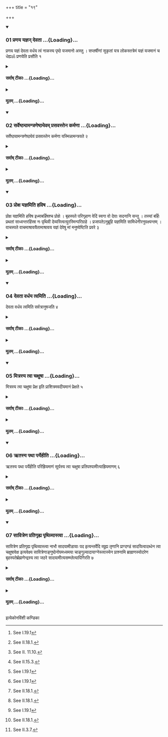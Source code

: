 +++
title = "१९"

+++

<div class="js_include" includetitle="true" newlevelforh1="3" unfilled url="/vedAH_yajuH/taittirIyam/sUtram/ApastambaH/shrautam/vishvAsa-prastutiH/03/19/01_praNaya_yajnan_devatA.md">
<details open><summary><h3>01 प्रणय यज्ञन् देवता ...{Loading}...</h3></summary>

प्रणय यज्ञं देवता वर्धय त्वं नाकस्य पृष्ठे यजमानो अस्तु । सप्तर्षीणां सुकृतां यत्र लोकस्तत्रेमं यज्ञं यजमानं च धेह्यॐ प्रणयेति प्रसौति १
</details>
</div>
<div class="js_include collapsed" newlevelforh1="4" title="सर्वाष् टीकाः" unfilled url="/vedAH_yajuH/taittirIyam/sUtram/ApastambaH/shrautam/sarvASh_TIkAH/03/19/01_praNaya_yajnan_devatA.md">
<details><summary><h4>सर्वाष् टीकाः ...{Loading}...</h4></summary>
<details><summary>थिते</summary>

1. with praṇaya yajñam.. he (the Brahman) impells the Adhvaryu.
</details>
</details>
</div>
<div class="js_include collapsed" newlevelforh1="4" title="मूलम्" unfilled url="/vedAH_yajuH/taittirIyam/sUtram/ApastambaH/shrautam/mUlam/03/19/01_praNaya_yajnan_devatA.md">
<details><summary><h4>मूलम् ...{Loading}...</h4></summary>

प्रणय यज्ञं देवता वर्धय त्वं नाकस्य पृष्ठे यजमानो अस्तु । सप्तर्षीणां सुकृतां यत्र लोकस्तत्रेमं यज्ञं यजमानं च धेह्यॐ प्रणयेति प्रसौति १
</details>
</div>
<div class="js_include" includetitle="true" newlevelforh1="3" unfilled url="/vedAH_yajuH/taittirIyam/sUtram/ApastambaH/shrautam/vishvAsa-prastutiH/03/19/02_sarveShThyAmantraNeShThyevam_prasavastena_karmaNA.md">
<details open><summary><h3>02 सर्वेष्ठ्यामन्त्रणेष्ठ्येवम् प्रसवस्तेन कर्मणा ...{Loading}...</h3></summary>

सर्वेष्ठ्यामन्त्रणेष्ठ्येवं प्रसवस्तेन कर्मणा यस्मिन्नामन्त्रयते २
</details>
</div>
<div class="js_include collapsed" newlevelforh1="4" title="सर्वाष् टीकाः" unfilled url="/vedAH_yajuH/taittirIyam/sUtram/ApastambaH/shrautam/sarvASh_TIkAH/03/19/02_sarveShThyAmantraNeShThyevam_prasavastena_karmaNA.md">
<details><summary><h4>सर्वाष् टीकाः ...{Loading}...</h4></summary>
<details><summary>थिते</summary>

2. In all the calls this is the way of impelling (which should contain) the mention of that work in which the other priest calls him.
</details>
</details>
</div>
<div class="js_include collapsed" newlevelforh1="4" title="मूलम्" unfilled url="/vedAH_yajuH/taittirIyam/sUtram/ApastambaH/shrautam/mUlam/03/19/02_sarveShThyAmantraNeShThyevam_prasavastena_karmaNA.md">
<details><summary><h4>मूलम् ...{Loading}...</h4></summary>

सर्वेष्ठ्यामन्त्रणेष्ठ्येवं प्रसवस्तेन कर्मणा यस्मिन्नामन्त्रयते २
</details>
</div>
<div class="js_include" includetitle="true" newlevelforh1="3" unfilled url="/vedAH_yajuH/taittirIyam/sUtram/ApastambaH/shrautam/vishvAsa-prastutiH/03/19/03_proxa_yajnamiti_haviSha.md">
<details open><summary><h3>03 प्रोक्ष यज्ञमिति हविष ...{Loading}...</h3></summary>

प्रोक्ष यज्ञमिति हविष इध्माबर्हिषश्च प्रोक्षे । बृहस्पते परिगृहाण वेदिं स्वगा वो देवाः सदनानि सन्तु । तस्यां बर्हिः प्रथतां साध्वन्तरहिंस्रा नः पृथिवी देव्यस्त्वित्युरस्मिन्परिग्राहे । प्रजापतेऽनुब्रूहि यज्ञमिति सामिधेनीरनुवक्ष्यन्तम् । वाचस्पते वाचमाश्रावयैतामाश्रावय यज्ञं देवेषु मां मनुष्येष्टिति प्रवरे ३
</details>
</div>
<div class="js_include collapsed" newlevelforh1="4" title="सर्वाष् टीकाः" unfilled url="/vedAH_yajuH/taittirIyam/sUtram/ApastambaH/shrautam/sarvASh_TIkAH/03/19/03_proxa_yajnamiti_haviSha.md">
<details><summary><h4>सर्वाष् टीकाः ...{Loading}...</h4></summary>
<details><summary>थिते</summary>

3. He utters proksa yajnam... at the time of sprinkling water on the oblation-material[^1] and fuel and barhis-grass;[^2] He utters br̥haspate parigr̥hāṇa... at the time of second tracing of the altar. He impells with prajāpate'nubrūhi... the Hotr̥ (who) is going to recite the Samidheni (enkindling verses)[^4]; at the time of Pravara[^5] he utters vacaspate vācamāśrāvayaitām...  

[^1]: See I.19.1  

[^2]: See II.18.1.  

[^3]: See II.3.7.  

[^4]: See II. 11.10.  

[^5]: See II.15.3.
</details>
</details>
</div>
<div class="js_include collapsed" newlevelforh1="4" title="मूलम्" unfilled url="/vedAH_yajuH/taittirIyam/sUtram/ApastambaH/shrautam/mUlam/03/19/03_proxa_yajnamiti_haviSha.md">
<details><summary><h4>मूलम् ...{Loading}...</h4></summary>

प्रोक्ष यज्ञमिति हविष इध्माबर्हिषश्च प्रोक्षे । बृहस्पते परिगृहाण वेदिं स्वगा वो देवाः सदनानि सन्तु । तस्यां बर्हिः प्रथतां साध्वन्तरहिंस्रा नः पृथिवी देव्यस्त्वित्युरस्मिन्परिग्राहे । प्रजापतेऽनुब्रूहि यज्ञमिति सामिधेनीरनुवक्ष्यन्तम् । वाचस्पते वाचमाश्रावयैतामाश्रावय यज्ञं देवेषु मां मनुष्येष्टिति प्रवरे ३
</details>
</div>
<div class="js_include" includetitle="true" newlevelforh1="3" unfilled url="/vedAH_yajuH/taittirIyam/sUtram/ApastambaH/shrautam/vishvAsa-prastutiH/03/19/04_devatA_vardhaya_tvamiti.md">
<details open><summary><h3>04 देवता वर्धय त्वमिति ...{Loading}...</h3></summary>

देवता वर्धय त्वमिति सर्वत्रानुषजति ४
</details>
</div>
<div class="js_include collapsed" newlevelforh1="4" title="सर्वाष् टीकाः" unfilled url="/vedAH_yajuH/taittirIyam/sUtram/ApastambaH/shrautam/sarvASh_TIkAH/03/19/04_devatA_vardhaya_tvamiti.md">
<details><summary><h4>सर्वाष् टीकाः ...{Loading}...</h4></summary>
<details><summary>थिते</summary>

4. Everywhere he adds the words devatā vardhaya tvam...[^1]  

[^1]: As in III.19.1.
</details>
</details>
</div>
<div class="js_include collapsed" newlevelforh1="4" title="मूलम्" unfilled url="/vedAH_yajuH/taittirIyam/sUtram/ApastambaH/shrautam/mUlam/03/19/04_devatA_vardhaya_tvamiti.md">
<details><summary><h4>मूलम् ...{Loading}...</h4></summary>

देवता वर्धय त्वमिति सर्वत्रानुषजति ४
</details>
</div>
<div class="js_include" includetitle="true" newlevelforh1="3" unfilled url="/vedAH_yajuH/taittirIyam/sUtram/ApastambaH/shrautam/vishvAsa-prastutiH/03/19/05_mitrasya_tvA_chaxuShA.md">
<details open><summary><h3>05 मित्रस्य त्वा चक्षुषा ...{Loading}...</h3></summary>

मित्रस्य त्वा चक्षुषा प्रेक्ष इति प्राशित्रमवदीयमानं प्रेक्षते ५
</details>
</div>
<div class="js_include collapsed" newlevelforh1="4" title="सर्वाष् टीकाः" unfilled url="/vedAH_yajuH/taittirIyam/sUtram/ApastambaH/shrautam/sarvASh_TIkAH/03/19/05_mitrasya_tvA_chaxuShA.md">
<details><summary><h4>सर्वाष् टीकाः ...{Loading}...</h4></summary>
<details><summary>थिते</summary>

5. With mitrasya tvā cakṣuṣā...[^1] he looks at the Prāśitra being cut.[^2]  

[^1]: TS I.1.4.1.  

[^2]: See III.1.2-3.
</details>
</details>
</div>
<div class="js_include collapsed" newlevelforh1="4" title="मूलम्" unfilled url="/vedAH_yajuH/taittirIyam/sUtram/ApastambaH/shrautam/mUlam/03/19/05_mitrasya_tvA_chaxuShA.md">
<details><summary><h4>मूलम् ...{Loading}...</h4></summary>

मित्रस्य त्वा चक्षुषा प्रेक्ष इति प्राशित्रमवदीयमानं प्रेक्षते ५
</details>
</div>
<div class="js_include" includetitle="true" newlevelforh1="3" unfilled url="/vedAH_yajuH/taittirIyam/sUtram/ApastambaH/shrautam/vishvAsa-prastutiH/03/19/06_Rtasya_pathA_paryehIti.md">
<details open><summary><h3>06 ऋतस्य पथा पर्येहीति ...{Loading}...</h3></summary>

ऋतस्य पथा पर्येहीति परिह्रियमाणं सूर्यस्य त्वा चक्षुषा प्रतिपश्यामीत्याह्रियमाणम् ६
</details>
</div>
<div class="js_include collapsed" newlevelforh1="4" title="सर्वाष् टीकाः" unfilled url="/vedAH_yajuH/taittirIyam/sUtram/ApastambaH/shrautam/sarvASh_TIkAH/03/19/06_Rtasya_pathA_paryehIti.md">
<details><summary><h4>सर्वाष् टीकाः ...{Loading}...</h4></summary>
<details><summary>थिते</summary>

6. With r̥tasya pathā paryehi... (he looks at the Prāśitra) being carried around (and) with sūryasya tvā сakṣuṣā[^2] (he looks at the Prāśitra) being brought towards him.  

[^1]: See III.2.9.  

[^2]: TS III.6.8.5.
</details>
</details>
</div>
<div class="js_include collapsed" newlevelforh1="4" title="मूलम्" unfilled url="/vedAH_yajuH/taittirIyam/sUtram/ApastambaH/shrautam/mUlam/03/19/06_Rtasya_pathA_paryehIti.md">
<details><summary><h4>मूलम् ...{Loading}...</h4></summary>

ऋतस्य पथा पर्येहीति परिह्रियमाणं सूर्यस्य त्वा चक्षुषा प्रतिपश्यामीत्याह्रियमाणम् ६
</details>
</div>
<div class="js_include" includetitle="true" newlevelforh1="3" unfilled url="/vedAH_yajuH/taittirIyam/sUtram/ApastambaH/shrautam/vishvAsa-prastutiH/03/19/07_sAvitreNa_pratigRhya_pRthivyAstvA.md">
<details open><summary><h3>07 सावित्रेण प्रतिगृह्य पृथिव्यास्त्वा ...{Loading}...</h3></summary>

सावित्रेण प्रतिगृह्य पृथिव्यास्त्वा नाभौ सादयामीडायाः पद इत्यन्तर्वेदि व्यूह्य तृणानि प्राग्दण्डं सादयित्वादब्धेन त्वा चक्षुषावेक्ष इत्यवेक्ष्य सावित्रेणाङ्गुष्ठेनोपमध्यमया चाङ्गुल्यादायाग्नेस्त्वास्येन प्राश्नामि ब्राह्मणस्योदरेण बृहस्पतेर्ब्रह्मणेन्द्रस्य त्वा जठरे सादयामीत्यसम्म्लेत्यापिगिरति ७
</details>
</div>
<div class="js_include collapsed" newlevelforh1="4" title="सर्वाष् टीकाः" unfilled url="/vedAH_yajuH/taittirIyam/sUtram/ApastambaH/shrautam/sarvASh_TIkAH/03/19/07_sAvitreNa_pratigRhya_pRthivyAstvA.md">
<details><summary><h4>सर्वाष् टीकाः ...{Loading}...</h4></summary>
<details><summary>थिते</summary>

7. With a formula addressed to Savitr̥[^1] having accepted (the Prāśitra), with pr̥thivyāstvā nābhau sādayāmi having scattered the grass-blades (in a place) within the altar, having placed (the vessel of Prāśitra) with its handle to the east, with adabdhena tvā cakṣusāvekṣe[^2] having looked at it, with a formula addressed to Savitr̥ having taken (the Prāśitra) by means the thumb and the ring-finger with agnestvāsyena prāśnāmi...[^3] he swallows the Praśitra without allowing his teeth to touch it.  

[^1]: TS II.6.8.6.  

[^2]: TS I.1.10.k.b.  

[^3]: TS II.6.8.6-7.
</details>
</details>
</div>
<div class="js_include collapsed" newlevelforh1="4" title="मूलम्" unfilled url="/vedAH_yajuH/taittirIyam/sUtram/ApastambaH/shrautam/mUlam/03/19/07_sAvitreNa_pratigRhya_pRthivyAstvA.md">
<details><summary><h4>मूलम् ...{Loading}...</h4></summary>

सावित्रेण प्रतिगृह्य पृथिव्यास्त्वा नाभौ सादयामीडायाः पद इत्यन्तर्वेदि व्यूह्य तृणानि प्राग्दण्डं सादयित्वादब्धेन त्वा चक्षुषावेक्ष इत्यवेक्ष्य सावित्रेणाङ्गुष्ठेनोपमध्यमया चाङ्गुल्यादायाग्नेस्त्वास्येन प्राश्नामि ब्राह्मणस्योदरेण बृहस्पतेर्ब्रह्मणेन्द्रस्य त्वा जठरे सादयामीत्यसम्म्लेत्यापिगिरति ७
</details>
</div>

  
इत्येकोनविंशी कण्डिका 

